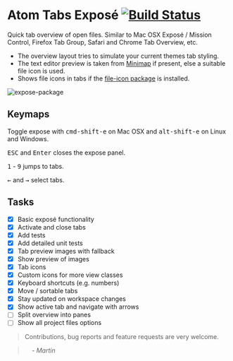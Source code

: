 # Atom Tabs Exposé [![Build Status](https://travis-ci.org/mrodalgaard/atom-expose.svg)](https://travis-ci.org/mrodalgaard/atom-expose)

Quick tab overview of open files. Similar to Mac OSX Exposé / Mission Control, Firefox Tab Group, Safari and Chrome Tab Overview, etc.

* The overview layout tries to simulate your current themes tab styling.
* The text editor preview is taken from [Minimap](https://github.com/atom-minimap/minimap) if present, else a suitable file icon is used.
* Shows file icons in tabs if the [file-icon package](https://github.com/DanBrooker/file-icons) is installed.

![expose-package](https://raw.githubusercontent.com/mrodalgaard/atom-expose/master/screenshots/preview.png)

## Keymaps

Toggle expose with <kbd>cmd-shift-e</kbd> on Mac OSX and <kbd>alt-shift-e</kbd> on Linux and Windows.

<kbd>ESC</kbd> and <kbd>Enter</kbd> closes the expose panel.

<kbd>1</kbd> - <kbd>9</kbd> jumps to tabs.

<kbd>←</kbd> and <kbd>→</kbd> select tabs.

## Tasks

- [x] Basic exposé functionality
- [x] Activate and close tabs
- [x] Add tests
- [x] Add detailed unit tests
- [x] Tab preview images with fallback
- [x] Show preview of images
- [x] Tab icons
- [x] Custom icons for more view classes
- [x] Keyboard shortcuts (e.g. numbers)
- [x] Move / sortable tabs
- [x] Stay updated on workspace changes
- [x] Show active tab and navigate with arrows
- [ ] Split overview into panes
- [ ] Show all project files options

> Contributions, bug reports and feature requests are very welcome.

> &nbsp; &nbsp; _- Martin_
